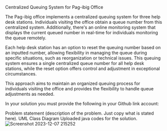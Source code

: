 Centralized Queuing System for Pag-ibig Office

The Pag-ibig office implements a centralized queuing system for three help desk stations. Individuals visiting the office obtain a queue number from this centralized system. Additionally, there's an online monitoring system that displays the current queued number in real-time for individuals monitoring the queue remotely.

Each help desk station has an option to reset the queuing number based on an inputted number, allowing flexibility in managing the queue during specific situations, such as reorganization or technical issues. This queuing system ensures a single centralized queue number for all help desk stations, while the reset option offers control and adjustment in exceptional circumstances.

This approach aims to maintain an organized queuing process for individuals visiting the office and provides the flexibility to handle queue adjustments as needed.

In your solution you must provide the following in your Github link account:

  Problem statement (description of the problem. Just copy what is stated here).
  UML Class Diagram
  Uploaded java codes for the solution.
![Screenshot 2023-12-07 215252](https://github.com/BritneyBeligan/singletonPattern/assets/142373706/f174f19a-90c7-4e5a-94f2-eef1ce4ae2a1)
